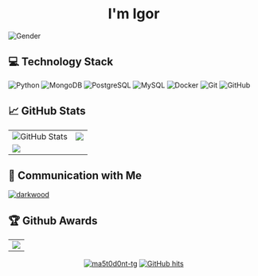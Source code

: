 <h1 align="center">
  I'm Igor
</h1>

![Gender](https://img.shields.io/badge/gender-%F0%9F%A4%B5-lightgrey)


## :computer: Technology Stack

![Python](https://img.shields.io/badge/-Python-black?style=flat-square&logo=Python)
![MongoDB](https://img.shields.io/badge/-MongoDB-black?style=flat-square&logo=mongodb)
![PostgreSQL](https://img.shields.io/badge/-PostgreSQL-336791?style=flat-square&logo=postgresql)
![MySQL](https://img.shields.io/badge/-MySQL-black?style=flat-square&logo=mysql)
![Docker](https://img.shields.io/badge/-Docker-black?style=flat-square&logo=docker)
![Git](https://img.shields.io/badge/-Git-black?style=flat-square&logo=git)
![GitHub](https://img.shields.io/badge/-GitHub-181717?style=flat-square&logo=github)


## :chart_with_upwards_trend: GitHub Stats

<table>
  <tr>
    <td>
      <img src="https://github-readme-stats.vercel.app/api?username=ma5t0d0nt-tg&show_icons=true&count_private=true&theme=one_dark_pro" alt="GitHub Stats" />
    </td>
    <td>
      <img src = "https://github-readme-stats.vercel.app/api/top-langs/?username=ma5t0d0nt-tg&layout=compact">
    </td>
  </tr>
  <tr>
    <td>
      <img src = "https://github-readme-stats.vercel.app/api/pin/?username=ma5t0d0nt-tg&repo=TelegramAssistantBot&cache_seconds=86400&theme=noctis_minimus">
    </td>
  </tr>
  
</table>


## :link: Communication with Me

<div>
  <p">
    <a href="https://t.me/m/QidnFEAvNzBi">
      <img src="https://img.icons8.com/?size=100&id=Sz6lu91x9jqC&format=png&color=000000" alt="darkwood"/>
    </a>
  </p>
</div>


## :trophy: Github Awards

<table>
  <tr>
    <td>
      <img src="https://github-trophies.vercel.app/?username=ma5t0d0nt-tg&rank=SECRET,SSS,SS,S,AAA,AA&row=1&column=3&theme=gruvbox">
    </td>
  </tr>
</table>


<p align="center">
     <!--<a href="https://github.com/ma5t0d0nt-tg?tab=followers" target="_blank"><img alt="Updates" src="https://img.shields.io/badge/--000000?style=flat-square&logo=RSS&logoColor=white"></a>-->
    <a href="https://github.com/ma5t0d0nt-tg" target="_blank"><img alt="ma5t0d0nt-tg" src="https://badges.pufler.dev/visits/ma5t0d0nt-tg/ma5t0d0nt-tg?logo=GitHub&label=visits&color=success&logoColor=white&style=flat-square"/></a>
   <!--<a href="https://github.com/ma5t0d0nt-tg" target="_blank"><img alt="profile hits" src="https://img.shields.io/jsdelivr/gh/hw/alwinw/alwinw?label=hits&style=flat-square"></a>-->
    <a href="https://github.com/ma5t0d0nt-tg/ma5t0d0nt-tg" target="_blank"><img alt="GitHub hits" src="https://img.shields.io/github/last-commit/ma5t0d0nt-tg/ma5t0d0nt-tg?label=profile%20updated&style=flat-square"></a>
</p>
